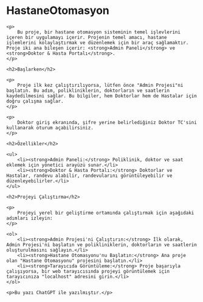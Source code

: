 # HastaneOtomasyon

    <p>
        Bu proje, bir hastane otomasyon sisteminin temel işlevlerini içeren bir uygulamayı içerir. Projenin temel amacı, hastane işlemlerini kolaylaştırmak ve düzenlemek için bir araç sağlamaktır. Proje iki ana bileşen içerir: <strong>Admin Paneli</strong> ve <strong>Doktor & Hasta Portalı</strong>.
    </p>

    <h2>Başlarken</h2>

    <p>
        Proje ilk kez çalıştırılıyorsa, lütfen önce "Admin Projesi"ni başlatın. Bu adım, polikliniklerin, doktorların ve saatlerin kaydedilmesini sağlar. Bu bilgiler, hem Doktorlar hem de Hastalar için doğru çalışma sağlar.
    </p>

    <p>
        Doktor giriş ekranında, şifre yerine belirlediğiniz Doktor TC'sini kullanarak oturum açabilirsiniz.
    </p>

    <h2>Özellikler</h2>

    <ul>
        <li><strong>Admin Paneli:</strong> Poliklinik, doktor ve saat eklemek için yönetici arayüzü sunar.</li>
        <li><strong>Doktor & Hasta Portalı:</strong> Doktorlar ve Hastalar, randevu alabilir, randevularını görüntüleyebilir ve düzenleyebilirler.</li>
    </ul>

    <h2>Projeyi Çalıştırma</h2>

    <p>
        Projeyi yerel bir geliştirme ortamında çalıştırmak için aşağıdaki adımları izleyin:
    </p>

    <ol>
        <li><strong>Admin Projesi'ni Çalıştırın:</strong> İlk olarak, Admin Projesi'ni başlatın ve polikliniklerin, doktorların ve saatlerin oluşturulmasını sağlayın.</li>
        <li><strong>Hastane Otomasyonu'nu Başlatın:</strong> Ana proje olan "Hastane Otomasyonu" projesini başlatın.</li>
        <li><strong>Tarayıcıda Görüntüleme:</strong> Proje başarıyla çalışıyorsa, bir web tarayıcısında projeyi görüntülemek için tarayıcınıza "localhost" adresini girin.</li>
    </ol>

    <p>Bu yazı ChatGPT ile yazılmıştır.</p>
